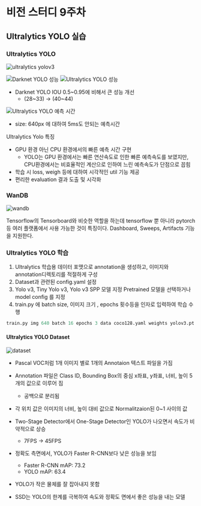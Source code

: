 # 비전 스터디 9주차

## Ultralytics YOLO 실습

### Ultralytics YOLO


![ultralytics yolov3](https://user-images.githubusercontent.com/59776953/141283291-9c36b1a2-629f-4ae8-aeb3-18df693ce95d.jpg)


![Darknet YOLO 성능](https://user-images.githubusercontent.com/59776953/141283391-6628a39c-762e-4350-81a4-35db961e69a7.png)
![Ultralytics YOLO 성능](https://user-images.githubusercontent.com/59776953/141283418-0ac72a44-1250-41d2-ad9c-ace751115e2a.png)

- Darknet YOLO IOU 0.5~0.95에 비해서 큰 성능 개선
	- (28~33) -> (40~44)

![Ultralytics YOLO 예측 시간](https://user-images.githubusercontent.com/59776953/141283519-a592ec3e-afcc-4f98-b51a-c62125c4932f.png)

- size: 640px 에 대하여 5ms도 안되는 예측시간

Ultralytics Yolo 특징
- GPU 환경 아닌 CPU 환경에서의 빠른 예측 시간 구현
	- YOLO는 GPU 환경에서는 빠른 연산속도로 인한 빠른 예측속도를 보였지만, CPU환경에서는 비효율적인 계산으로 인하여 느린 예측속도가 단점으로 꼽힘
- 학습 시 loss, weigh 등에 대하여 시각적인  util 기능 제공
- 편리한 evaluation 결과 도출 및 시각화

### WanDB

![wandb](https://user-images.githubusercontent.com/59776953/141283594-38b6e992-c9f6-428f-b6f1-24a7ca12799f.png)

Tensorflow의 Tensorboard와 비슷한 역할을 하는데 tensorflow 뿐 아니라 pytorch 등 여러 플랫폼에서 사용 가능한 것이 특징이다. Dashboard, Sweeps, Artifacts 기능을 지원한다.

### Ultralytics YOLO 학습

1. Ultralytics 학습용 데이터 포맷으로 annotation을 생성하고, 이미지와 annotation디렉토리를 적절하게 구성
2. Dataset과 관련된 config.yaml 설정
3. Yolo v3, Tiny Yolo v3, Yolo v3 SPP 모델 지정 Pretrained 모델을 선택하거나 model config 를 지정
4. train.py 에 batch size, 이미지 크기 , epochs 횟수등을 인자로 입력하여 학습 수행
``` python
train.py img 640 batch 16 epochs 3 data coco128.yaml weights yolov3.pt nosave 
```

#### Ultralytics YOLO Dataset

![dataset](https://user-images.githubusercontent.com/59776953/141283679-05f661de-5446-4042-bded-d6b5487d5c2e.png)

- Pascal VOC처럼 1개 이미지 별로 1개의 Annotaion 텍스트 파일을 가짐
- Annotation 파일은 Class ID, Bounding Box의 중심 x좌표, y좌표, 너비, 높이 5개의 값으로 이루어 짐
	- 공백으로 분리됨
- 각 위치 값은 이미지의 너비, 높이 대비 값으로 Normalitzaion된 0~1 사이의 값

- Two-Stage Detector에서 One-Stage Detector인 YOLO가 나오면서 속도가 비약적으로 상승 
	- 7FPS -> 45FPS
- 정확도 측면에서, YOLO가 Faster R-CNN보다 낮은 성능을 보임
	- Faster R-CNN mAP: 73.2
	- YOLO mAP: 63.4
- YOLO가 작은 물체를 잘 잡아내지 못함
- SSD는 YOLO의 한계를 극복하여 속도와 정확도 면에서 좋은 성능을 내는 모델
